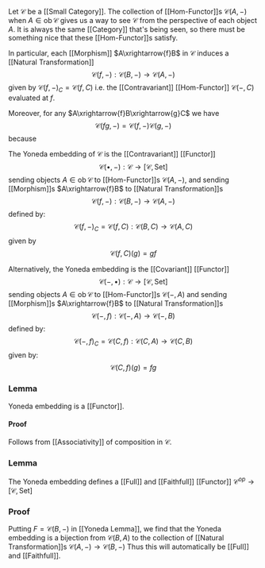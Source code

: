 Let $\mathcal{C}$ be a [[Small Category]].
The collection of [[Hom-Functor]]s $\mathcal{C}(A,-)$ when $A\in \operatorname{ob}\mathcal{C}$
gives us a way to see $\mathcal{C}$ from the perspective of each object $A$.
It is always the same [[Category]] that's being seen, 
so there must be something nice that these [[Hom-Functor]]s satisfy.

In particular, each [[Morphism]] $A\xrightarrow{f}B$ in $\mathcal{C}$ induces a [[Natural Transformation]]
$$
\mathcal{C}(f,-): \mathcal{C}(B,-)\to \mathcal{C}(A,-)
$$
given by $\mathcal{C}(f,-)_{C}=\mathcal{C}(f,C)$ 
i.e. the [[Contravariant]] [[Hom-Functor]] $\mathcal{C}(-,C)$ evaluated at $f$.

Moreover, for any $A\xrightarrow{f}B\xrightarrow{g}C$ we have
$$
\mathcal{C}(fg,-) = \mathcal{C}(f,-) \mathcal{C}(g,-)
$$
because 

The Yoneda embedding of $\mathcal{C}$ is the [[Contravariant]] [[Functor]]
$$
\mathcal{C}(\bullet,-): \mathcal{C} \to [\mathcal{C},\mathrm{Set}]
$$
sending objects $A\in \operatorname{ob}\mathcal{C}$ to [[Hom-Functor]]s $\mathcal{C}(A,-)$, 
and sending [[Morphism]]s $A\xrightarrow{f}B$ to [[Natural Transformation]]s 
$$
\mathcal{C}(f,-):\mathcal{C}(B,-)\to \mathcal{C}(A,-)
$$
defined by:
$$
\mathcal{C}(f,-)_{C} = \mathcal{C}(f,C) : \mathcal{C}(B,C) \to \mathcal{C}(A,C) 
$$
given by
$$
\mathcal{C}(f,C)(g) = gf
$$

Alternatively, the Yoneda embedding is the [[Covariant]] [[Functor]]
$$
\mathcal{C}(-,\bullet): \mathcal{C} \to [\mathcal{C},\mathrm{Set}]
$$
sending objects $A\in \operatorname{ob}\mathcal{C}$ to [[Hom-Functor]]s $\mathcal{C}(-,A)$
and sending [[Morphism]]s $A\xrightarrow{f}B$ to [[Natural Transformation]]s
$$
\mathcal{C}(-,f): \mathcal{C}(-,A) \to \mathcal{C}(-,B)
$$
defined by:
$$
\mathcal{C}(-,f)_{C} = \mathcal{C}(C,f) : \mathcal{C}(C,A) \to \mathcal{C}(C,B)
$$
given by:
$$
\mathcal{C}(C,f)(g) = fg
$$
### Lemma
Yoneda embedding is a [[Functor]].
#### Proof
Follows from [[Associativity]] of composition in $\mathcal{C}$.
### Lemma
The Yoneda embedding defines a [[Full]] and [[Faithfull]] [[Functor]] $\mathcal{C}^{op}\to[\mathcal{C},\mathrm{Set}]$
### Proof
Putting $F=\mathcal{C}(B,-)$ in [[Yoneda Lemma]], 
we find that the Yoneda embedding is a bijection from $\mathcal{C}(B,A)$ 
to the collection of [[Natural Transformation]]s $\mathcal{C}(A,-)\to \mathcal{C}(B,-)$
Thus this will automatically be [[Full]] and [[Faithfull]].

